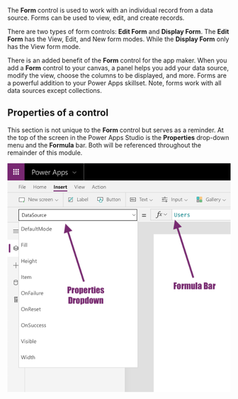 The **Form** control is used to work with an individual record
from a data source. Forms can be used to view, edit, and create records.

There are two types of form controls: **Edit Form** and **Display Form**. 
The **Edit Form** has the View, Edit, and New form modes. While
the **Display Form** only has the View form mode.

There is an added benefit of the **Form** control for the app maker.
When you add a **Form** control to your canvas, a panel helps you
add your data source, modify the view, choose the columns to be
displayed, and more. Forms are a powerful addition to your
Power Apps skillset. Note, forms work with all data sources except collections.

Properties of a control
-----------------------

This section is not unique to the **Form** control but serves as a
reminder. At the top of the screen in the Power Apps Studio is the
**Properties** drop-down menu and the **Formula** bar. Both will be referenced
throughout the remainder of this module.

![Properties of a control for forms and formulas.](../media/properties-down.png)
